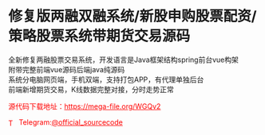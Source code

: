 # 修复版两融双融系统/新股申购股票配资/策略股票系统带期货交易源码

全新修复两融股票交易系统，开发语言是Java框架结构spring前台vue构架<br>附带完整前端vue源码后端java纯源码<br>系统分电脑网页端，手机双端，支持打包APP，有代理单独后台<br>前端新增期货交易，K线数据完整对接，分时走势正常<br>


<p style="color: red;">源代码下载地址：<a href="https://mega-file.org/WGQv2" style="color: red;">https://mega-file.org/WGQv2</a></p><p style="color: red;"><img src="https://cdn-icons-png.flaticon.com/512/2111/2111646.png" alt="Telegram Icon" style="width: 16px; vertical-align: middle; margin-right: 5px;">Telegram:<a href="https://t.me/official_sourcecode" style="color: red;">@official_sourcecode</a></p>
